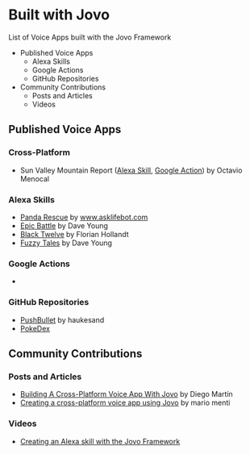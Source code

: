# Built with Jovo
List of Voice Apps built with the Jovo Framework

* Published Voice Apps
  * Alexa Skills
  * Google Actions
  * GitHub Repositories
* Community Contributions
  * Posts and Articles
  * Videos

## Published Voice Apps

### Cross-Platform
* Sun Valley Mountain Report ([Alexa Skill](https://www.amazon.com/Sun-Valley-Company-Mountain-Report/dp/B077GB6WVP), [Google Action](https://assistant.google.com/services/a/id/62396494ec955c92/)) by Octavio Menocal

### Alexa Skills
* [Panda Rescue](https://www.amazon.com/dp/B078LL5ZL3) by www.asklifebot.com
* [Epic Battle](https://www.amazon.com/dp/B076P56PCF) by Dave Young
* [Black Twelve](https://www.amazon.com/dp/B0788NRQH3) by Florian Hollandt
* [Fuzzy Tales](https://www.amazon.com/dp/B078RVLGX6) by Dave Young

### Google Actions
* 

### GitHub Repositories
* [PushBullet](https://github.com/haukesand/SearchBullet) by haukesand
* [PokeDex](https://github.com/dmarvp/jovoPokedex)

## Community Contributions

### Posts and Articles
* [Building A Cross-Platform Voice App With Jovo](https://bespoken.io/blog/developer-diary-building-a-cross-platform-voice-app-with-jovo/) by Diego Martín
* [Creating a cross-platform voice app using Jovo](https://medium.com/@mariomenti/creating-a-cross-platform-voice-app-using-jovo-f9ee373569c) by mario menti

### Videos
* [Creating an Alexa skill with the Jovo Framework](https://www.youtube.com/watch?v=8IQfhX2WJ_I)
